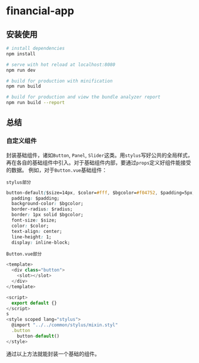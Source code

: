 # financial-app



## 安装使用

``` bash
# install dependencies
npm install

# serve with hot reload at localhost:8080
npm run dev

# build for production with minification
npm run build

# build for production and view the bundle analyzer report
npm run build --report
```

## 总结

### 自定义组件

封装基础组件，诸如`Button`, `Panel`, `Slider`这类。用`stylus`写好公共的全局样式，再在各自的基础组件中引入。对于基础组件内部，要通过`props`定义好组件能接受的数据。
例如，对于`Button.vue`基础组件：

`stylus部分`

```css
button-default($size=14px, $color=#fff, $bgcolor=#f04752, $padding=5px, $radius=5px)
  padding: $padding;
  background-color: $bgcolor;
  border-radius: $radius;
  border: 1px solid $bgcolor;
  font-size: $size;
  color: $color;
  text-align: center;
  line-height: 1;
  display: inline-block;
```

`Button.vue部分`

```javascript
<template>
  <div class="button">
    <slot></slot>
  </div>
</template>

<script>
  export default {}
</script>
s
<style scoped lang="stylus">
  @import "../../common/stylus/mixin.styl"
  .button
    button-default()
</style>
```

通过以上方法就能封装一个基础的组件。
